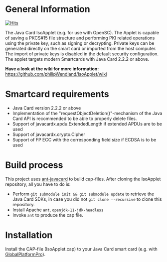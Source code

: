 General Information
===================
[![Hits](https://hits.seeyoufarm.com/api/count/incr/badge.svg?url=https%3A%2F%2Fgithub.com%2FphilipWendland%2FIsoApplet&count_bg=%2379C83D&title_bg=%23555555&icon=&icon_color=%23E7E7E7&title=PAGE+VIEWS&edge_flat=false)](https://hits.seeyoufarm.com)

The Java Card IsoApplet (e.g. for use with OpenSC).
The Applet is capable of saving a PKCS#15 file structure and performing PKI related operations using the private key, such as signing or decrypting.
Private keys can be generated directly on the smart card or imported from the host computer.
The import of private keys is disabled in the default security configuration.
The applet targets modern Smartcards with Java Card 2.2.2 or above.

**Have a look at the wiki for more information:** https://github.com/philipWendland/IsoApplet/wiki

Smartcard requirements
======================
* Java Card version 2.2.2 or above
* Implementation of the "requestObjectDeletion()"-mechanism of the Java Card API is recommended to be able to properly delete files.
* Support of javacardx.apdu.ExtendedLength if extended APDUs are to be used
* Support of javacardx.crypto.Cipher
* Support of FP ECC with the corresponding field size if ECDSA is to be used

Build process
=============
This project uses [ant-javacard](https://github.com/martinpaljak/ant-javacard) to build cap-files.
After cloning the IsoApplet repository, all you have to do is:
* Perform `git submodule init && git submodule update` to retrieve the Java Card SDKs, in case you did not `git clone --recursive` to clone this repository.
* Install Apache `ant`, `openjdk-11-jdk-headless`
* Invoke `ant` to produce the cap file.

Installation
============
Install the CAP-file (IsoApplet.cap) to your Java Card smart card (e.g. with [GlobalPlatformPro](https://github.com/martinpaljak/GlobalPlatformPro)).
